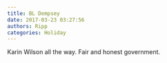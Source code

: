```yaml
---
title: BL Dempsey
date: 2017-03-23 03:27:56
authors: Ripp
categories: Holiday
---
```


 Karin Wilson all the way. Fair and honest government.